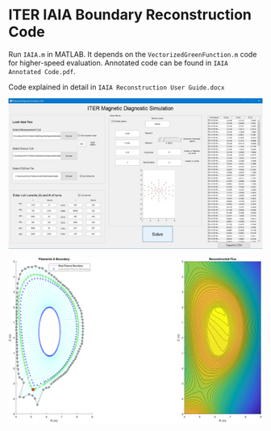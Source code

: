# ITER IAIA Boundary Reconstruction Code

 Run `IAIA.m` in MATLAB. It depends on the `VectorizedGreenFunction.m` code for higher-speed evaluation. Annotated code can be found in `IAIA Annotated Code.pdf`.

 Code explained in detail in  `IAIA Reconstruction User Guide.docx`

 ![GUI](https://github.com/rayansud/ITER-IAIA-Boundary-Reconstruction-Code/blob/main/Images/GUI.jpg)

 ![Convergence of boundary](https://github.com/rayansud/ITER-IAIA-Boundary-Reconstruction-Code/blob/main/Images/Convergence%20of%20boundary.png)

